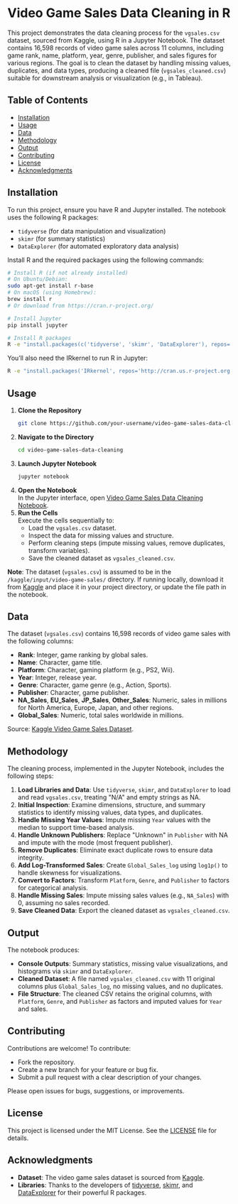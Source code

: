 # Video Game Sales Data Cleaning in R

This project demonstrates the data cleaning process for the `vgsales.csv` dataset, sourced from Kaggle, using R in a Jupyter Notebook. The dataset contains 16,598 records of video game sales across 11 columns, including game rank, name, platform, year, genre, publisher, and sales figures for various regions. The goal is to clean the dataset by handling missing values, duplicates, and data types, producing a cleaned file (`vgsales_cleaned.csv`) suitable for downstream analysis or visualization (e.g., in Tableau).

## Table of Contents
- [Installation](#installation)
- [Usage](#usage)
- [Data](#data)
- [Methodology](#methodology)
- [Output](#output)
- [Contributing](#contributing)
- [License](#license)
- [Acknowledgments](#acknowledgments)

## Installation
To run this project, ensure you have R and Jupyter installed. The notebook uses the following R packages:
- `tidyverse` (for data manipulation and visualization)
- `skimr` (for summary statistics)
- `DataExplorer` (for automated exploratory data analysis)

Install R and the required packages using the following commands:

```bash
# Install R (if not already installed)
# On Ubuntu/Debian:
sudo apt-get install r-base
# On macOS (using Homebrew):
brew install r
# Or download from https://cran.r-project.org/

# Install Jupyter
pip install jupyter

# Install R packages
R -e "install.packages(c('tidyverse', 'skimr', 'DataExplorer'), repos='http://cran.us.r-project.org')"
```

You’ll also need the IRkernel to run R in Jupyter:
```bash
R -e "install.packages('IRkernel', repos='http://cran.us.r-project.org'); IRkernel::installspec()"
```

## Usage
1. **Clone the Repository**  
   ```bash
   git clone https://github.com/your-username/video-game-sales-data-cleaning.git
   ```
2. **Navigate to the Directory**  
   ```bash
   cd video-game-sales-data-cleaning
   ```
3. **Launch Jupyter Notebook**  
   ```bash
   jupyter notebook
   ```
4. **Open the Notebook**  
   In the Jupyter interface, open [Video Game Sales Data Cleaning Notebook](video-game-sales-data-cleaning-in-r%20(1).ipynb).
5. **Run the Cells**  
   Execute the cells sequentially to:
   - Load the `vgsales.csv` dataset.
   - Inspect the data for missing values and structure.
   - Perform cleaning steps (impute missing values, remove duplicates, transform variables).
   - Save the cleaned dataset as `vgsales_cleaned.csv`.

**Note**: The dataset (`vgsales.csv`) is assumed to be in the `/kaggle/input/video-game-sales/` directory. If running locally, download it from [Kaggle](https://www.kaggle.com/datasets/gregorut/videogamesales) and place it in your project directory, or update the file path in the notebook.

## Data
The dataset (`vgsales.csv`) contains 16,598 records of video game sales with the following columns:
- **Rank**: Integer, game ranking by global sales.
- **Name**: Character, game title.
- **Platform**: Character, gaming platform (e.g., PS2, Wii).
- **Year**: Integer, release year.
- **Genre**: Character, game genre (e.g., Action, Sports).
- **Publisher**: Character, game publisher.
- **NA_Sales**, **EU_Sales**, **JP_Sales**, **Other_Sales**: Numeric, sales in millions for North America, Europe, Japan, and other regions.
- **Global_Sales**: Numeric, total sales worldwide in millions.

Source: [Kaggle Video Game Sales Dataset](https://www.kaggle.com/datasets/gregorut/videogamesales).

## Methodology
The cleaning process, implemented in the Jupyter Notebook, includes the following steps:
1. **Load Libraries and Data**: Use `tidyverse`, `skimr`, and `DataExplorer` to load and read `vgsales.csv`, treating "N/A" and empty strings as NA.
2. **Initial Inspection**: Examine dimensions, structure, and summary statistics to identify missing values, data types, and duplicates.
3. **Handle Missing Year Values**: Impute missing `Year` values with the median to support time-based analysis.
4. **Handle Unknown Publishers**: Replace "Unknown" in `Publisher` with NA and impute with the mode (most frequent publisher).
5. **Remove Duplicates**: Eliminate exact duplicate rows to ensure data integrity.
6. **Add Log-Transformed Sales**: Create `Global_Sales_log` using `log1p()` to handle skewness for visualizations.
7. **Convert to Factors**: Transform `Platform`, `Genre`, and `Publisher` to factors for categorical analysis.
8. **Handle Missing Sales**: Impute missing sales values (e.g., `NA_Sales`) with 0, assuming no sales recorded.
9. **Save Cleaned Data**: Export the cleaned dataset as `vgsales_cleaned.csv`.

## Output
The notebook produces:
- **Console Outputs**: Summary statistics, missing value visualizations, and histograms via `skimr` and `DataExplorer`.
- **Cleaned Dataset**: A file named `vgsales_cleaned.csv` with 11 original columns plus `Global_Sales_log`, no missing values, and no duplicates.
- **File Structure**: The cleaned CSV retains the original columns, with `Platform`, `Genre`, and `Publisher` as factors and imputed values for `Year` and sales.

## Contributing
Contributions are welcome! To contribute:
- Fork the repository.
- Create a new branch for your feature or bug fix.
- Submit a pull request with a clear description of your changes.

Please open issues for bugs, suggestions, or improvements.

## License
This project is licensed under the MIT License. See the [LICENSE](LICENSE) file for details.

## Acknowledgments
- **Dataset**: The video game sales dataset is sourced from [Kaggle](https://www.kaggle.com/datasets/gregorut/videogamesales).
- **Libraries**: Thanks to the developers of [tidyverse](https://www.tidyverse.org/), [skimr](https://docs.ropensci.org/skimr/), and [DataExplorer](https://boxuancui.github.io/DataExplorer/) for their powerful R packages.
